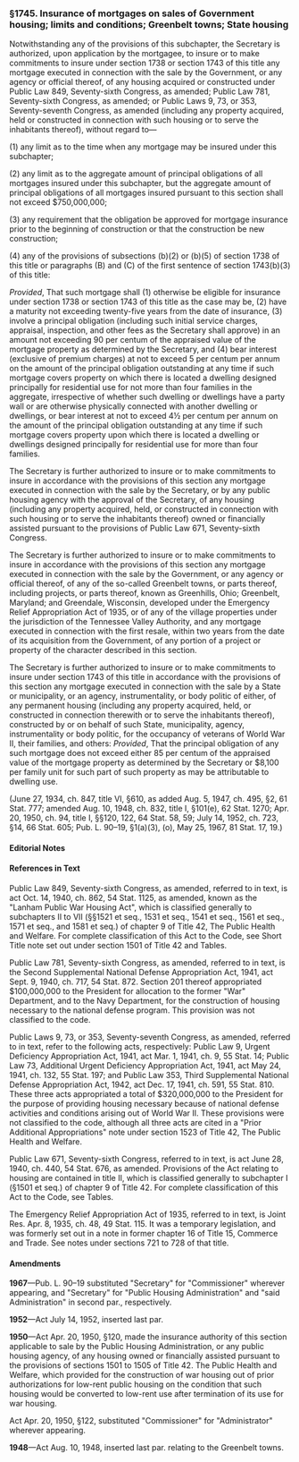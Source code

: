 ### §1745. Insurance of mortgages on sales of Government housing; limits and conditions; Greenbelt towns; State housing ###

Notwithstanding any of the provisions of this subchapter, the Secretary is authorized, upon application by the mortgagee, to insure or to make commitments to insure under section 1738 or section 1743 of this title any mortgage executed in connection with the sale by the Government, or any agency or official thereof, of any housing acquired or constructed under Public Law 849, Seventy-sixth Congress, as amended; Public Law 781, Seventy-sixth Congress, as amended; or Public Laws 9, 73, or 353, Seventy-seventh Congress, as amended (including any property acquired, held or constructed in connection with such housing or to serve the inhabitants thereof), without regard to—

(1) any limit as to the time when any mortgage may be insured under this subchapter;

(2) any limit as to the aggregate amount of principal obligations of all mortgages insured under this subchapter, but the aggregate amount of principal obligations of all mortgages insured pursuant to this section shall not exceed $750,000,000;

(3) any requirement that the obligation be approved for mortgage insurance prior to the beginning of construction or that the construction be new construction;

(4) any of the provisions of subsections (b)(2) or (b)(5) of section 1738 of this title or paragraphs (B) and (C) of the first sentence of section 1743(b)(3) of this title:

*Provided*, That such mortgage shall (1) otherwise be eligible for insurance under section 1738 or section 1743 of this title as the case may be, (2) have a maturity not exceeding twenty-five years from the date of insurance, (3) involve a principal obligation (including such initial service charges, appraisal, inspection, and other fees as the Secretary shall approve) in an amount not exceeding 90 per centum of the appraised value of the mortgage property as determined by the Secretary, and (4) bear interest (exclusive of premium charges) at not to exceed 5 per centum per annum on the amount of the principal obligation outstanding at any time if such mortgage covers property on which there is located a dwelling designed principally for residential use for not more than four families in the aggregate, irrespective of whether such dwelling or dwellings have a party wall or are otherwise physically connected with another dwelling or dwellings, or bear interest at not to exceed 4½ per centum per annum on the amount of the principal obligation outstanding at any time if such mortgage covers property upon which there is located a dwelling or dwellings designed principally for residential use for more than four families.

The Secretary is further authorized to insure or to make commitments to insure in accordance with the provisions of this section any mortgage executed in connection with the sale by the Secretary, or by any public housing agency with the approval of the Secretary, of any housing (including any property acquired, held, or constructed in connection with such housing or to serve the inhabitants thereof) owned or financially assisted pursuant to the provisions of Public Law 671, Seventy-sixth Congress.

The Secretary is further authorized to insure or to make commitments to insure in accordance with the provisions of this section any mortgage executed in connection with the sale by the Government, or any agency or official thereof, of any of the so-called Greenbelt towns, or parts thereof, including projects, or parts thereof, known as Greenhills, Ohio; Greenbelt, Maryland; and Greendale, Wisconsin, developed under the Emergency Relief Appropriation Act of 1935, or of any of the village properties under the jurisdiction of the Tennessee Valley Authority, and any mortgage executed in connection with the first resale, within two years from the date of its acquisition from the Government, of any portion of a project or property of the character described in this section.

The Secretary is further authorized to insure or to make commitments to insure under section 1743 of this title in accordance with the provisions of this section any mortgage executed in connection with the sale by a State or municipality, or an agency, instrumentality, or body politic of either, of any permanent housing (including any property acquired, held, or constructed in connection therewith or to serve the inhabitants thereof), constructed by or on behalf of such State, municipality, agency, instrumentality or body politic, for the occupancy of veterans of World War II, their families, and others: *Provided*, That the principal obligation of any such mortgage does not exceed either 85 per centum of the appraised value of the mortgage property as determined by the Secretary or $8,100 per family unit for such part of such property as may be attributable to dwelling use.

(June 27, 1934, ch. 847, title VI, §610, as added Aug. 5, 1947, ch. 495, §2, 61 Stat. 777; amended Aug. 10, 1948, ch. 832, title I, §101(e), 62 Stat. 1270; Apr. 20, 1950, ch. 94, title I, §§120, 122, 64 Stat. 58, 59; July 14, 1952, ch. 723, §14, 66 Stat. 605; Pub. L. 90–19, §1(a)(3), (o), May 25, 1967, 81 Stat. 17, 19.)

#### **Editorial Notes** ####

#### References in Text ####

Public Law 849, Seventy-sixth Congress, as amended, referred to in text, is act Oct. 14, 1940, ch. 862, 54 Stat. 1125, as amended, known as the "Lanham Public War Housing Act", which is classified generally to subchapters II to VII (§§1521 et seq., 1531 et seq., 1541 et seq., 1561 et seq., 1571 et seq., and 1581 et seq.) of chapter 9 of Title 42, The Public Health and Welfare. For complete classification of this Act to the Code, see Short Title note set out under section 1501 of Title 42 and Tables.

Public Law 781, Seventy-sixth Congress, as amended, referred to in text, is the Second Supplemental National Defense Appropriation Act, 1941, act Sept. 9, 1940, ch. 717, 54 Stat. 872. Section 201 thereof appropriated $100,000,000 to the President for allocation to the former "War" Department, and to the Navy Department, for the construction of housing necessary to the national defense program. This provision was not classified to the code.

Public Laws 9, 73, or 353, Seventy-seventh Congress, as amended, referred to in text, refer to the following acts, respectively: Public Law 9, Urgent Deficiency Appropriation Act, 1941, act Mar. 1, 1941, ch. 9, 55 Stat. 14; Public Law 73, Additional Urgent Deficiency Appropriation Act, 1941, act May 24, 1941, ch. 132, 55 Stat. 197; and Public Law 353, Third Supplemental National Defense Appropriation Act, 1942, act Dec. 17, 1941, ch. 591, 55 Stat. 810. These three acts appropriated a total of $320,000,000 to the President for the purpose of providing housing necessary because of national defense activities and conditions arising out of World War II. These provisions were not classified to the code, although all three acts are cited in a "Prior Additional Appropriations" note under section 1523 of Title 42, The Public Health and Welfare.

Public Law 671, Seventy-sixth Congress, referred to in text, is act June 28, 1940, ch. 440, 54 Stat. 676, as amended. Provisions of the Act relating to housing are contained in title II, which is classified generally to subchapter I (§1501 et seq.) of chapter 9 of Title 42. For complete classification of this Act to the Code, see Tables.

The Emergency Relief Appropriation Act of 1935, referred to in text, is Joint Res. Apr. 8, 1935, ch. 48, 49 Stat. 115. It was a temporary legislation, and was formerly set out in a note in former chapter 16 of Title 15, Commerce and Trade. See notes under sections 721 to 728 of that title.

#### Amendments ####

**1967**—Pub. L. 90–19 substituted "Secretary" for "Commissioner" wherever appearing, and "Secretary" for "Public Housing Administration" and "said Administration" in second par., respectively.

**1952**—Act July 14, 1952, inserted last par.

**1950**—Act Apr. 20, 1950, §120, made the insurance authority of this section applicable to sale by the Public Housing Administration, or any public housing agency, of any housing owned or financially assisted pursuant to the provisions of sections 1501 to 1505 of Title 42. The Public Health and Welfare, which provided for the construction of war housing out of prior authorizations for low-rent public housing on the condition that such housing would be converted to low-rent use after termination of its use for war housing.

Act Apr. 20, 1950, §122, substituted "Commissioner" for "Administrator" wherever appearing.

**1948**—Act Aug. 10, 1948, inserted last par. relating to the Greenbelt towns.